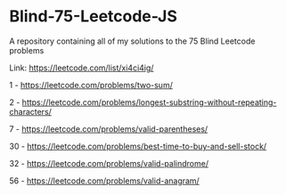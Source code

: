 # Blind-75-Leetcode-JS
A repository containing all of my solutions to the 75 Blind Leetcode problems

Link: https://leetcode.com/list/xi4ci4ig/

1 - https://leetcode.com/problems/two-sum/

2 - https://leetcode.com/problems/longest-substring-without-repeating-characters/

7 - https://leetcode.com/problems/valid-parentheses/

30 - https://leetcode.com/problems/best-time-to-buy-and-sell-stock/

32 - https://leetcode.com/problems/valid-palindrome/

56 - https://leetcode.com/problems/valid-anagram/
